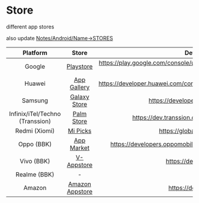 # Store
different app stores

also update [Notes/Android/Name->STORES](https://github.com/shanraisshan/Notes/tree/main/Android/Name#stores)

| Platform  | Store | Developer Console |
| :---:  | :---:  |  :---:  |
| Google | [Playstore](Playstore) |https://play.google.com/console/u/4/developers/7640886278317067267/app-list|
| Huawei | [App Gallery](App-Gallery) |https://developer.huawei.com/consumer/en/service/josp/agc/index.html#/myApp|
| Samsung | [Galaxy Store](Galaxy-Store) |https://developer.samsung.com/galaxy-store|
| Infinix/iTel/Techno (Transsion) | [Palm Store](Palm-Store)|https://dev.transsion.com/admin-application/manage/list|
| Redmi (Xiomi) | [Mi Picks](Mi-Picks) |https://global.developer.mi.com/home|
| Oppo (BBK) | [App Market](App-Market) |https://developers.oppomobile.com/user/admin#/resource/list?type=app|
| Vivo (BBK) | [V-Appstore](V-Appstore) |https://developer.vivo.com/home|
| Realme (BBK) | - |  |
| Amazon | [Amazon Appstore](Amazon-Appstore) |https://developer.amazon.com/|

